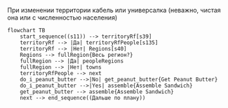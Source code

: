 При изменении территории кабель или универсалка (неважно, чистая она или с численностью населения)
```mermaid
flowchart TB
    start_sequence((s11)) --> territoryRf[s39]
    territoryRf --> |Да| territoryRfPeople[s135]
    territoryRf --> |Нет| Regions[s40]
    Regions --> fullRegion{Весь регион?}
    fullRegion --> |Да| peopleRegions
    fullRegion --> |Нет| towns
    territoryRfPeople --> next
    do_i_peanut_butter -->|No| get_peanut_butter{Get Peanut Butter}
    do_i_peanut_butter -->|Yes| assemble{Assemble Sandwich}
    get_peanut_butter --> assemble{Assemble Sandwich}
    next --> end_sequence((Дальше по плану))
```



